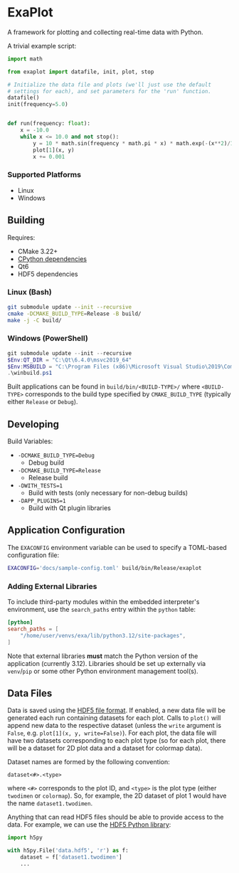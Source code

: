 # ExaPlot

A framework for plotting and collecting real-time data with Python.


A trivial example script:
```python
import math

from exaplot import datafile, init, plot, stop

# Initialize the data file and plots (we'll just use the default
# settings for each), and set parameters for the 'run' function.
datafile()
init(frequency=5.0)


def run(frequency: float):
    x = -10.0
    while x <= 10.0 and not stop():
        y = 10 * math.sin(frequency * math.pi * x) * math.exp(-(x**2)/10.0)
        plot[1](x, y)
        x += 0.001
```


### Supported Platforms
- Linux
- Windows


## Building

Requires:
- CMake 3.22+
- [CPython dependencies](https://devguide.python.org/getting-started/setup-building/index.html#build-dependencies)
- Qt6
- HDF5 dependencies

### Linux (Bash)
```sh
git submodule update --init --recursive
cmake -DCMAKE_BUILD_TYPE=Release -B build/
make -j -C build/
```

### Windows (PowerShell)
```powershell
git submodule update --init --recursive
$Env:QT_DIR = "C:\Qt\6.4.0\msvc2019_64"
$Env:MSBUILD = "C:\Program Files (x86)\Microsoft Visual Studio\2019\Community\MSBuild\Current\Bin\MSBuild.exe"
.\winbuild.ps1
```

Built applications can be found in `build/bin/<BUILD-TYPE>/` where `<BUILD-TYPE>` corresponds to
the build type specified by `CMAKE_BUILD_TYPE` (typically either `Release` or `Debug`).


## Developing

Build Variables:
- `-DCMAKE_BUILD_TYPE=Debug`
    - Debug build
- `-DCMAKE_BUILD_TYPE=Release`
    - Release build
- `-DWITH_TESTS=1`
    - Build with tests (only necessary for non-debug builds)
- `-DAPP_PLUGINS=1`
    - Build with Qt plugin libraries


## Application Configuration
The `EXACONFIG` environment variable can be used to specify a TOML-based configuration file:
```sh
EXACONFIG='docs/sample-config.toml' build/bin/Release/exaplot
```

### Adding External Libraries
To include third-party modules within the embedded interpreter's environment, use the `search_paths`
entry within the `python` table:
```toml
[python]
search_paths = [
    "/home/user/venvs/exa/lib/python3.12/site-packages",
]
```
Note that external libraries **must** match the Python version of the application (currently 3.12).
Libraries should be set up externally via `venv`/`pip` or some other Python environment management
tool(s).


## Data Files
Data is saved using the [HDF5 file format](https://www.hdfgroup.org/solutions/hdf5/). If enabled,
a new data file will be generated each run containing datasets for each plot. Calls to `plot()`
will append new data to the respective dataset (unless the `write` argument is `False`, e.g.
`plot[1](x, y, write=False)`). For each plot, the data file will have two datasets corresponding to
each plot type (so for each plot, there will be a dataset for 2D plot data and a dataset for
colormap data).

Dataset names are formed by the following convention:
```
dataset<#>.<type>
```
where `<#>` corresponds to the plot ID, and `<type>` is the plot type (either `twodimen` or
`colormap`). So, for example, the 2D dataset of plot 1 would have the name `dataset1.twodimen`.

Anything that can read HDF5 files should be able to provide access to the data. For example, we can
use the [HDF5 Python library](https://docs.h5py.org/en/stable/):
```python
import h5py

with h5py.File('data.hdf5', 'r') as f:
    dataset = f['dataset1.twodimen']
    ...
```
